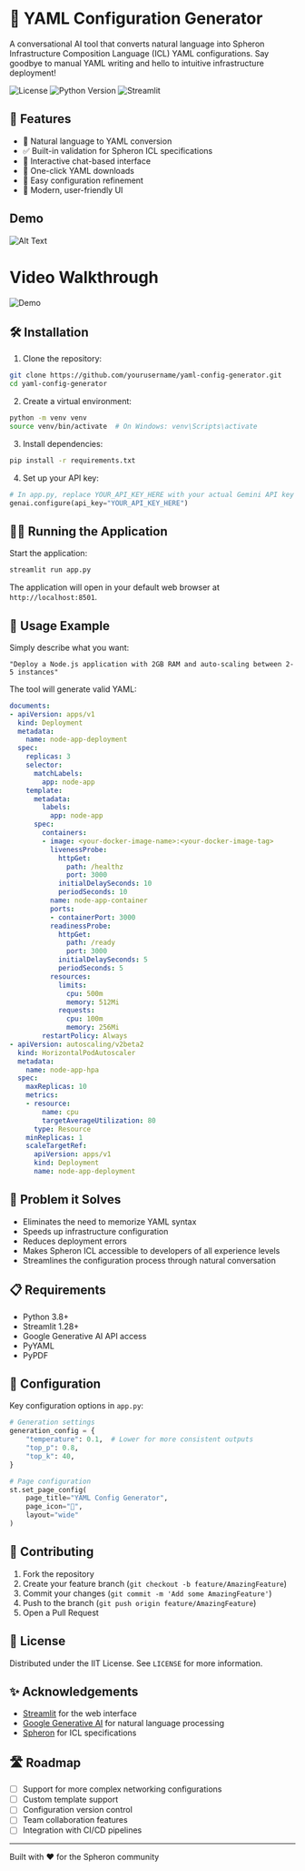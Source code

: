 # 🤖 YAML Configuration Generator

A conversational AI tool that converts natural language into Spheron Infrastructure Composition Language (ICL) YAML configurations. Say goodbye to manual YAML writing and hello to intuitive infrastructure deployment!

![License](https://img.shields.io/badge/license-MIT-blue.svg)
![Python Version](https://img.shields.io/badge/python-3.8%2B-brightgreen)
![Streamlit](https://img.shields.io/badge/streamlit-1.28%2B-red)

## 🚀 Features

- 💬 Natural language to YAML conversion
- ✅ Built-in validation for Spheron ICL specifications
- 📝 Interactive chat-based interface
- 💾 One-click YAML downloads
- 🔄 Easy configuration refinement
- 🎨 Modern, user-friendly UI

## Demo
![Alt Text](demo-p.png)

# Video Walkthrough

![Demo](demo-gif.gif)
## 🛠️ Installation

1. Clone the repository:
```bash
git clone https://github.com/yourusername/yaml-config-generator.git
cd yaml-config-generator
```

2. Create a virtual environment:
```bash
python -m venv venv
source venv/bin/activate  # On Windows: venv\Scripts\activate
```

3. Install dependencies:
```bash
pip install -r requirements.txt
```

4. Set up your API key:
```python
# In app.py, replace YOUR_API_KEY_HERE with your actual Gemini API key
genai.configure(api_key="YOUR_API_KEY_HERE")
```

## 🏃‍♂️ Running the Application

Start the application:
```bash
streamlit run app.py
```

The application will open in your default web browser at `http://localhost:8501`.

## 📝 Usage Example

Simply describe what you want:
```
"Deploy a Node.js application with 2GB RAM and auto-scaling between 2-5 instances"
```

The tool will generate valid YAML:
```yaml
documents:
- apiVersion: apps/v1
  kind: Deployment
  metadata:
    name: node-app-deployment
  spec:
    replicas: 3
    selector:
      matchLabels:
        app: node-app
    template:
      metadata:
        labels:
          app: node-app
      spec:
        containers:
        - image: <your-docker-image-name>:<your-docker-image-tag>
          livenessProbe:
            httpGet:
              path: /healthz
              port: 3000
            initialDelaySeconds: 10
            periodSeconds: 10
          name: node-app-container
          ports:
          - containerPort: 3000
          readinessProbe:
            httpGet:
              path: /ready
              port: 3000
            initialDelaySeconds: 5
            periodSeconds: 5
          resources:
            limits:
              cpu: 500m
              memory: 512Mi
            requests:
              cpu: 100m
              memory: 256Mi
        restartPolicy: Always
- apiVersion: autoscaling/v2beta2
  kind: HorizontalPodAutoscaler
  metadata:
    name: node-app-hpa
  spec:
    maxReplicas: 10
    metrics:
    - resource:
        name: cpu
        targetAverageUtilization: 80
      type: Resource
    minReplicas: 1
    scaleTargetRef:
      apiVersion: apps/v1
      kind: Deployment
      name: node-app-deployment
```

## 🎯 Problem it Solves

- Eliminates the need to memorize YAML syntax
- Speeds up infrastructure configuration
- Reduces deployment errors
- Makes Spheron ICL accessible to developers of all experience levels
- Streamlines the configuration process through natural conversation

## 📋 Requirements

- Python 3.8+
- Streamlit 1.28+
- Google Generative AI API access
- PyYAML
- PyPDF

## 🔧 Configuration

Key configuration options in `app.py`:

```python
# Generation settings
generation_config = {
    "temperature": 0.1,  # Lower for more consistent outputs
    "top_p": 0.8,
    "top_k": 40,
}

# Page configuration
st.set_page_config(
    page_title="YAML Config Generator",
    page_icon="🤖",
    layout="wide"
)
```

## 🤝 Contributing

1. Fork the repository
2. Create your feature branch (`git checkout -b feature/AmazingFeature`)
3. Commit your changes (`git commit -m 'Add some AmazingFeature'`)
4. Push to the branch (`git push origin feature/AmazingFeature`)
5. Open a Pull Request

## 📜 License

Distributed under the IIT License. See `LICENSE` for more information.

## ✨ Acknowledgements

- [Streamlit](https://streamlit.io/) for the web interface
- [Google Generative AI](https://ai.google.dev/) for natural language processing
- [Spheron](https://spheron.network/) for ICL specifications

## 🛣️ Roadmap

- [ ] Support for more complex networking configurations
- [ ] Custom template support
- [ ] Configuration version control
- [ ] Team collaboration features
- [ ] Integration with CI/CD pipelines

---
Built with ❤️ for the Spheron community
